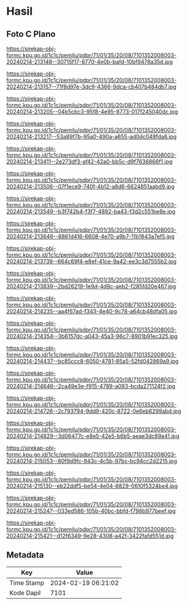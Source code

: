 # Hasil

## Foto C Plano

https://sirekap-obj-formc.kpu.go.id/1c1c/pemilu/pdpr/71/01/35/20/08/7101352008003-20240214-213148--30715f17-8770-4e0b-bafd-10bf9478a35d.jpg

https://sirekap-obj-formc.kpu.go.id/1c1c/pemilu/pdpr/71/01/35/20/08/7101352008003-20240214-213157--71f8d97e-3dc9-4366-9dca-cb407b484db7.jpg

https://sirekap-obj-formc.kpu.go.id/1c1c/pemilu/pdpr/71/01/35/20/08/7101352008003-20240214-213205--04b5cbc3-95f8-4e95-8773-017f245040dc.jpg

https://sirekap-obj-formc.kpu.go.id/1c1c/pemilu/pdpr/71/01/35/20/08/7101352008003-20240214-213217--53a89f7b-95a0-490a-a655-ad0dc048fda6.jpg

https://sirekap-obj-formc.kpu.go.id/1c1c/pemilu/pdpr/71/01/35/20/08/7101352008003-20240214-213411--2e273df3-af42-42a0-bb5c-d9f7636866f1.jpg

https://sirekap-obj-formc.kpu.go.id/1c1c/pemilu/pdpr/71/01/35/20/08/7101352008003-20240214-213506--07f1ece9-740f-4b12-a8d6-6624851aabd9.jpg

https://sirekap-obj-formc.kpu.go.id/1c1c/pemilu/pdpr/71/01/35/20/08/7101352008003-20240214-213549--b3f742b4-f3f7-4892-ba43-f3d2c551be8e.jpg

https://sirekap-obj-formc.kpu.go.id/1c1c/pemilu/pdpr/71/01/35/20/08/7101352008003-20240214-213646--8861d416-6608-4e70-a9b7-11b1843a7ef5.jpg

https://sirekap-obj-formc.kpu.go.id/1c1c/pemilu/pdpr/71/01/35/20/08/7101352008003-20240214-213739--664c69f4-e8ef-41ce-9a42-ee3c3d7555b2.jpg

https://sirekap-obj-formc.kpu.go.id/1c1c/pemilu/pdpr/71/01/35/20/08/7101352008003-20240214-213839--2bd26219-1e9d-4d9c-aeb2-f285fd20e467.jpg

https://sirekap-obj-formc.kpu.go.id/1c1c/pemilu/pdpr/71/01/35/20/08/7101352008003-20240214-214235--aa4f67ad-f343-4e40-9c78-a64cb48dfa05.jpg

https://sirekap-obj-formc.kpu.go.id/1c1c/pemilu/pdpr/71/01/35/20/08/7101352008003-20240214-214354--3b6157dc-a043-45a3-96c7-8901b91ec325.jpg

https://sirekap-obj-formc.kpu.go.id/1c1c/pemilu/pdpr/71/01/35/20/08/7101352008003-20240214-214437--bc85ccc8-6050-4781-85a5-52fd042869a9.jpg

https://sirekap-obj-formc.kpu.go.id/1c1c/pemilu/pdpr/71/01/35/20/08/7101352008003-20240214-214646--2ca49e3e-f915-4789-a093-bcda271124f2.jpg

https://sirekap-obj-formc.kpu.go.id/1c1c/pemilu/pdpr/71/01/35/20/08/7101352008003-20240214-214726--2c793794-9dd9-420c-8722-0e6eb6299abd.jpg

https://sirekap-obj-formc.kpu.go.id/1c1c/pemilu/pdpr/71/01/35/20/08/7101352008003-20240214-214829--3d06477c-e8e5-42e5-b6b5-aeae3dc89a41.jpg

https://sirekap-obj-formc.kpu.go.id/1c1c/pemilu/pdpr/71/01/35/20/08/7101352008003-20240214-215053--80f9d9fc-943c-4c5b-97bc-bc94cc2d2215.jpg

https://sirekap-obj-formc.kpu.go.id/1c1c/pemilu/pdpr/71/01/35/20/08/7101352008003-20240214-215130--eb22ddf5-be54-4e04-8829-0610f5324be4.jpg

https://sirekap-obj-formc.kpu.go.id/1c1c/pemilu/pdpr/71/01/35/20/08/7101352008003-20240214-215247--033ed586-105b-40bc-bbfd-f798b977beef.jpg

https://sirekap-obj-formc.kpu.go.id/1c1c/pemilu/pdpr/71/01/35/20/08/7101352008003-20240214-215421--d12f6349-9e28-4308-a42f-3422fafd551d.jpg


## Metadata

| Key        | Value               |
| ---------- | ------------------- |
| Time Stamp | 2024-02-19 06:21:02 |
| Kode Dapil | 7101                |



